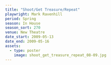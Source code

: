 ```yaml
---
title: "Shoot/Get Treasure/Repeat"
playwright: Mark Ravenhill
period: Spring
season: In House
season_sort: 270
venue: New Theatre
date_start: 2009-05-13
date_end: 2009-05-16
assets:
  - type: poster
    image: shoot_get_treasure_repeat_08-09.jpg
---
```

